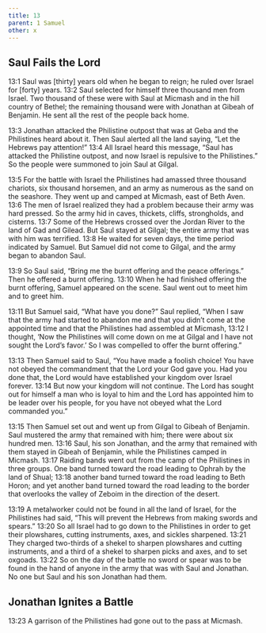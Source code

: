 ```yaml
---
title: 13
parent: 1 Samuel
other: x
---
```



## Saul Fails the Lord

<a name="13:1">13:1</a> Saul was [thirty] years old when he began to reign; he ruled over Israel for [forty] years. <a name="13:2">13:2</a> Saul selected for himself three thousand men from Israel. Two thousand of these were with Saul at Micmash and in the hill country of Bethel; the remaining thousand were with Jonathan at Gibeah of Benjamin. He sent all the rest of the people back home.

<a name="13:3">13:3</a> Jonathan attacked the Philistine outpost that was at Geba and the Philistines heard about it. Then Saul alerted all the land saying, “Let the Hebrews pay attention!” <a name="13:4">13:4</a> All Israel heard this message, “Saul has attacked the Philistine outpost, and now Israel is repulsive to the Philistines.” So the people were summoned to join Saul at Gilgal.

<a name="13:5">13:5</a> For the battle with Israel the Philistines had amassed three thousand chariots, six thousand horsemen, and an army as numerous as the sand on the seashore. They went up and camped at Micmash, east of Beth Aven. <a name="13:6">13:6</a> The men of Israel realized they had a problem because their army was hard pressed. So the army hid in caves, thickets, cliffs, strongholds, and cisterns. <a name="13:7">13:7</a> Some of the Hebrews crossed over the Jordan River to the land of Gad and Gilead. But Saul stayed at Gilgal; the entire army that was with him was terrified. <a name="13:8">13:8</a> He waited for seven days, the time period indicated by Samuel. But Samuel did not come to Gilgal, and the army began to abandon Saul.

<a name="13:9">13:9</a> So Saul said, “Bring me the burnt offering and the peace offerings.” Then he offered a burnt offering. <a name="13:10">13:10</a> When he had finished offering the burnt offering, Samuel appeared on the scene. Saul went out to meet him and to greet him.

<a name="13:11">13:11</a> But Samuel said, “What have you done?” Saul replied, “When I saw that the army had started to abandon me and that you didn’t come at the appointed time and that the Philistines had assembled at Micmash, <a name="13:12">13:12</a> I thought, ‘Now the Philistines will come down on me at Gilgal and I have not sought the Lord’s favor.’ So I was compelled to offer the burnt offering.”

<a name="13:13">13:13</a> Then Samuel said to Saul, “You have made a foolish choice! You have not obeyed the commandment that the Lord your God gave you. Had you done that, the Lord would have established your kingdom over Israel forever. <a name="13:14">13:14</a> But now your kingdom will not continue. The Lord has sought out for himself a man who is loyal to him and the Lord has appointed him to be leader over his people, for you have not obeyed what the Lord commanded you.”

<a name="13:15">13:15</a> Then Samuel set out and went up from Gilgal to Gibeah of Benjamin. Saul mustered the army that remained with him; there were about six hundred men. <a name="13:16">13:16</a> Saul, his son Jonathan, and the army that remained with them stayed in Gibeah of Benjamin, while the Philistines camped in Micmash. <a name="13:17">13:17</a> Raiding bands went out from the camp of the Philistines in three groups. One band turned toward the road leading to Ophrah by the land of Shual; <a name="13:18">13:18</a> another band turned toward the road leading to Beth Horon; and yet another band turned toward the road leading to the border that overlooks the valley of Zeboim in the direction of the desert.

<a name="13:19">13:19</a> A metalworker could not be found in all the land of Israel, for the Philistines had said, “This will prevent the Hebrews from making swords and spears.” <a name="13:20">13:20</a> So all Israel had to go down to the Philistines in order to get their plowshares, cutting instruments, axes, and sickles sharpened. <a name="13:21">13:21</a> They charged two-thirds of a shekel to sharpen plowshares and cutting instruments, and a third of a shekel to sharpen picks and axes, and to set oxgoads. <a name="13:22">13:22</a> So on the day of the battle no sword or spear was to be found in the hand of anyone in the army that was with Saul and Jonathan. No one but Saul and his son Jonathan had them.

## Jonathan Ignites a Battle

<a name="13:23">13:23</a> A garrison of the Philistines had gone out to the pass at Micmash.
